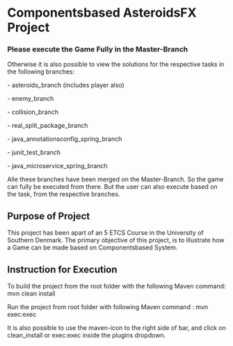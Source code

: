 <h1>Componentsbased AsteroidsFX Project</h1>
<h3>Please execute the Game Fully in the Master-Branch</h3>
<p>Otherwise it is also possible to view the solutions for the respective tasks in the following branches:</p>
<p>- asteroids_branch (includes player also)</p>
<p>- enemy_branch</p>
<p>- collision_branch</p>
<p>- real_split_package_branch</p>
<p>- java_annotationsconfig_spring_branch</p>
<p>- junit_test_branch</p>
<p>- java_microservice_spring_branch</p>
<p> Alle these branches have been merged on the Master-Branch. So the game can fully be executed from there.
But the user can also execute based on the task, from the respective branches.</p>

<h2>Purpose of Project</h2>
This project has been apart of an 5 ETCS Course in the University of Southern Denmark.
The primary objective of this project, is to illustrate how a Game can be made based on Componentsbased System.

<h2>Instruction for Execution</h2>
To build the project from the root folder with the following Maven command:
mvn clean install

Run the project from root folder with following Maven command :
mvn exec:exec

It is also possible to use the maven-icon to the right side of bar, and click on clean_install or exec:exec inside the plugins dropdown.
